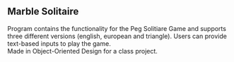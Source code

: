 ## Marble Solitaire 
Program contains the functionality for the Peg Solitiare Game and supports three different versions (english, european and triangle). Users can provide text-based inputs to play the game.
<br>
Made in Object-Oriented Design for a class project. 
